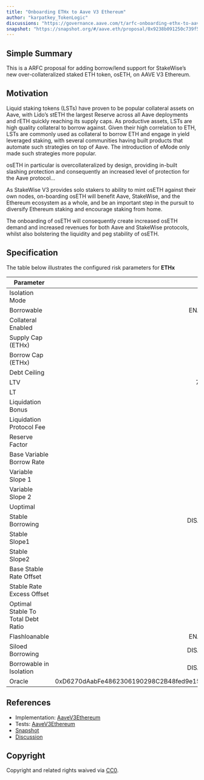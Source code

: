 ```yaml
---
title: "Onboarding ETHx to Aave V3 Ethereum"
author: "karpatkey_TokenLogic"
discussions: "https://governance.aave.com/t/arfc-onboarding-ethx-to-aave-v3-ethereum/15672"
snapshot: "https://snapshot.org/#/aave.eth/proposal/0x9238b091250c739f5b5486ab8dbaa110b0b7ec0582698ea2c2d3721377e4b0bb"
---
```


## Simple Summary

This is a ARFC proposal for adding borrow/lend support for StakeWise’s new over-collateralized staked ETH token, osETH, on AAVE V3 Ethereum.

## Motivation

Liquid staking tokens (LSTs) have proven to be popular collateral assets on Aave, with Lido’s stETH the largest Reserve across all Aave deployments and rETH quickly reaching its supply caps. As productive assets, LSTs are high quality collateral to borrow against. Given their high correlation to ETH, LSTs are commonly used as collateral to borrow ETH and engage in yield leveraged staking, with several communities having built products that automate such strategies on top of Aave. The introduction of eMode only made such strategies more popular.

osETH in particular is overcollateralized by design, providing in-built slashing protection and consequently an increased level of protection for the Aave protocol…

As StakeWise V3 provides solo stakers to ability to mint osETH against their own nodes, on-boarding osETH will benefit Aave, StakeWise, and the Ethereum ecosystem as a whole, and be an important step in the pursuit to diversify Ethereum staking and encourage staking from home.

The onboarding of osETH will consequently create increased osETH demand and increased revenues for both Aave and StakeWise protocols, whilst also bolstering the liquidity and peg stability of osETH.

## Specification

The table below illustrates the configured risk parameters for **ETHx**

| Parameter                          |                                      Value |
| ---------------------------------- | -----------------------------------------: |
| Isolation Mode                     |                                       true |
| Borrowable                         |                                    ENABLED |
| Collateral Enabled                 |                                       true |
| Supply Cap (ETHx)                  |                                      3,200 |
| Borrow Cap (ETHx)                  |                                        320 |
| Debt Ceiling                       |                                      USD 0 |
| LTV                                |                                     74.5 % |
| LT                                 |                                       77 % |
| Liquidation Bonus                  |                                      7.5 % |
| Liquidation Protocol Fee           |                                       10 % |
| Reserve Factor                     |                                       15 % |
| Base Variable Borrow Rate          |                                        0 % |
| Variable Slope 1                   |                                        7 % |
| Variable Slope 2                   |                                      300 % |
| Uoptimal                           |                                       45 % |
| Stable Borrowing                   |                                   DISABLED |
| Stable Slope1                      |                                        0 % |
| Stable Slope2                      |                                        0 % |
| Base Stable Rate Offset            |                                        0 % |
| Stable Rate Excess Offset          |                                        0 % |
| Optimal Stable To Total Debt Ratio |                                        0 % |
| Flashloanable                      |                                    ENABLED |
| Siloed Borrowing                   |                                   DISABLED |
| Borrowable in Isolation            |                                   DISABLED |
| Oracle                             | 0xD6270dAabFe4862306190298C2B48fed9e15C847 |

## References

- Implementation: [AaveV3Ethereum](https://github.com/bgd-labs/aave-proposals-v3/blob/main/src/20240521_AaveV3Ethereum_OnboardingETHxToAaveV3/AaveV3Ethereum_OnboardingETHxToAaveV3_20240521.sol)
- Tests: [AaveV3Ethereum](https://github.com/bgd-labs/aave-proposals-v3/blob/main/src/20240521_AaveV3Ethereum_OnboardingETHxToAaveV3/AaveV3Ethereum_OnboardingETHxToAaveV3_20240521.t.sol)
- [Snapshot](https://snapshot.org/#/aave.eth/proposal/0x9238b091250c739f5b5486ab8dbaa110b0b7ec0582698ea2c2d3721377e4b0bb)
- [Discussion](https://governance.aave.com/t/arfc-onboarding-ethx-to-aave-v3-ethereum/15672)

## Copyright

Copyright and related rights waived via [CC0](https://creativecommons.org/publicdomain/zero/1.0/).
